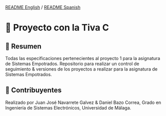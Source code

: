 [README English](https://github.com/danibcorr/Proyecto1_TivaC/blob/main/README.md) / [README Spanish](https://github.com/danibcorr/Proyecto1_TivaC/blob/main/README_SP.md)
# 🤖 Proyecto con la Tiva C

## 📄 Resumen
Todas las especificaciones pertenecientes al proyecto 1 para la asignatura de Sistemas Empotrados.
Repositorio para realizar un control de seguimiento & versiones de los proyectos a realizar para la asignatura de Sistemas Empotrados.

## 👤 Contribuyentes
Realizado por Juan José Navarrete Galvez & Daniel Bazo Correa, Grado en Ingeniería de Sistemas Electrónicos, Universidad de Málaga.

